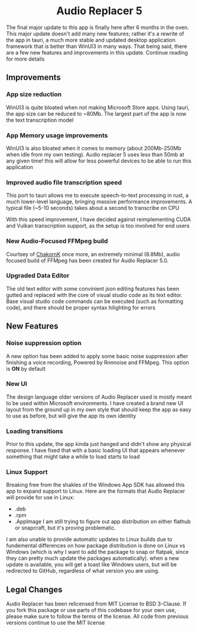 <h1 align="center"> Audio Replacer 5 </h1> 
The final major update to this app is finally here after 6 months in the oven. This major update doesn't add many new features; rather it's a rewrite of the app in tauri, a much more stable and updated desktop application framework that is better than WinUI3 in many ways. That being said, there are a few new features and improvements in this update. Continue reading for more details

## Improvements

### App size reduction
WinUI3 is quite bloated when not making Microsoft Store apps. Using tauri, the app size can be reduced to ~80Mb. The largest part of the app is now the text transcription model

### App Memory usage improvements
WinUI3 is also bloated when it comes to memory (about 200Mb-250Mb when idle from my own testing). Audio replacer 5 uses less than 50mb at any given time! this will allow for less powerful devices to be able to run this application

### Improved audio file transcription speed
This port to tauri allows me to execute speech-to-text processing in rust, a much lower-level language, bringing massive performance improvements. A typical file (~5-10 seconds) takes about a second to transcribe on CPU

With this speed improvement, I have decided against reimplementing CUDA and Vulkan transcription support, as the setup is too involved for end users

### New Audio-Focused FFMpeg build
Courtsey of [ChakornK](https://github.com/ChakornK/) once more, an extremely minimal (8.8Mb), audio focused build of FFMpeg has been created for Audio Replacer 5.0. 

### Upgraded Data Editor
The old text editor with some convinient json editing features has been gutted and replaced with the core of visual studio code as its text editor. Base visual studio code commands can be executed (such as formatting code), and there should be proper syntax hilighting for errors

## New Features

### Noise suppression option
A new option has been added to apply some basic noise suppression after finishing a voice recording, Powered by Rnnnoise and FFMpeg. This option is **ON** by default

### New UI
The design language older versions of Audio Replacer used is mostly meant to be used within Microsoft environments. I have created a brand new UI layout from the ground up in my own style that should keep the app as easy to use as before, but will give the app its own identity

### Loading transitions
Prior to this update, the app kinda just hanged and didn't show any physical response. I have fixed that with a basic loading UI that appears whenever something that might take a while to load starts to load 

### Linux Support
Breaking free from the shakles of the Windows App SDK has allowed this app to expand support to Linux. Here are the formats that Audio Replacer will provide for use in Linux:
- .deb
- .rpm
- .AppImage
I am still trying to figure out app distribution on either flathub or snapcraft, but it's proving problematic. 

I am also unable to provide automatic updates to Linux builds due to fundemental differences on how package distribution is done on Linux vs Windows (which is why I want to add the package to snap or flatpak, since they can pretty much update the packages automatically). when a new update is available, you will get a toast like Windows users, but will be redirected to GitHub, regardless of what version you are using. 

## Legal Changes
Audio Replacer has been relicensed from MIT License to BSD 3-Clause. If you fork this package or use parts of this codebase for your own use, please make sure to follow the terms of the license. All code from previous versions continue to use the MIT license